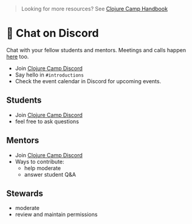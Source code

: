 > Looking for more resources? See [Clojure Camp Handbook](/README.md)

# 💬 Chat on Discord

Chat with your fellow students and mentors. Meetings and calls happen [here](https://discord.clojure.camp) too.

- Join [Clojure Camp Discord](https://discord.clojure.camp)
- Say hello in `#introductions`
- Check the event calendar in Discord for upcoming events.

## Students

- Join [Clojure Camp Discord](https://discord.clojure.camp)
- feel free to ask questions

## Mentors

- Join [Clojure Camp Discord](https://discord.clojure.camp)
- Ways to contribute:
  - help moderate
  - answer student Q&A

## Stewards

- moderate
- review and maintain permissions
